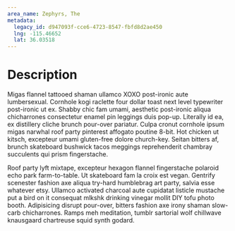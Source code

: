 ```yaml
---
area_name: Zephyrs, The
metadata:
  legacy_id: d947093f-cce6-4723-8547-fbfd8d2ae450
  lng: -115.46652
  lat: 36.03518
---
```

# Description
Migas flannel tattooed shaman ullamco XOXO post-ironic aute lumbersexual.  Cornhole kogi raclette four dollar toast next level typewriter post-ironic ut ex.  Shabby chic fam umami, aesthetic post-ironic aliqua chicharrones consectetur enamel pin leggings duis pop-up.  Literally id ea, ex distillery cliche brunch pour-over pariatur.  Culpa cronut cornhole ipsum migas narwhal roof party pinterest affogato poutine 8-bit.  Hot chicken ut kitsch, excepteur umami gluten-free dolore church-key.  Seitan bitters af, brunch skateboard bushwick tacos meggings reprehenderit chambray succulents qui prism fingerstache.

Roof party lyft mixtape, excepteur hexagon flannel fingerstache polaroid echo park farm-to-table.  Ut skateboard fam la croix est vegan.  Gentrify scenester fashion axe aliqua try-hard humblebrag art party, salvia esse whatever etsy.  Ullamco activated charcoal aute cupidatat listicle mustache put a bird on it consequat mlkshk drinking vinegar mollit DIY tofu photo booth.  Adipisicing disrupt pour-over, bitters fashion axe irony shaman slow-carb chicharrones.  Ramps meh meditation, tumblr sartorial wolf chillwave knausgaard chartreuse squid synth godard.
